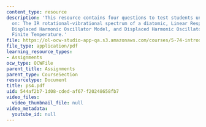 ```yaml
---
content_type: resource
description: 'This resource contains four questions to test students understanding
  on: The IR rotational-vibrational spectrum of a diatomic, Linear Response Theory,
  Displaced Harmonic Oscillator Model, and Displaced Harmonic Oscillator Model at
  Finite Temperature.'
file: https://ol-ocw-studio-app-qa.s3.amazonaws.com/courses/5-74-introductory-quantum-mechanics-ii-spring-2004/544af2b71d08cdedaf67f20248658fb7_ps4.pdf
file_type: application/pdf
learning_resource_types:
- Assignments
ocw_type: OCWFile
parent_title: Assignments
parent_type: CourseSection
resourcetype: Document
title: ps4.pdf
uid: 544af2b7-1d08-cded-af67-f20248658fb7
video_files:
  video_thumbnail_file: null
video_metadata:
  youtube_id: null
---
```

